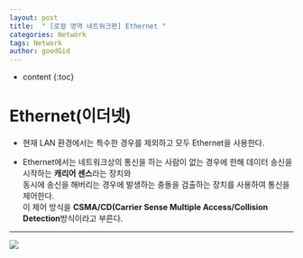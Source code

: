 ```yaml
---
layout: post
title:  " [로컬 영역 네트워크편] Ethernet "
categories: Network
tags: Network
author: goodGid
---
```

* content
{:toc}


# Ethernet(이더넷)

* 현재 LAN 환경에서는 특수한 경우를 제외하고 모두 Ethernet을 사용한다.

* Ethernet에서는 네트워크상의 통신을 하는 사람이 없는 경우에 한해 데이터 송신을 시작하는 <b>캐리어 센스</b>라는 장치와 <br> 동시에 송신을 해버리는 경우에 발생하는 충돌을 검출하는 장치를 사용하여 통신을 제어한다. <br> 이 제어 방식을 <b>CSMA/CD(Carrier Sense Multiple Access/Collision Detection</b>방식이라고 부른다.


---


![](/assets/img/network/ethernet_1.png)



